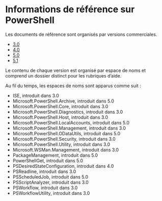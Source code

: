 #  Informations de référence sur PowerShell

Les documents de référence sont organisés par versions commerciales.

- [3.0](3.0/ToC.md)
- [4.0](4.0/ToC.md)
- [5.0](5.0/ToC.md)
- [5.1](5.1/ToC.md)

Le contenu de chaque version est organisé par espace de noms et comprend un dossier distinct pour les rubriques d’aide.

Au fil du temps, les espaces de noms sont apparus comme suit :

- ISE, introduit dans 3.0
- Microsoft.PowerShell.Archive, introduit dans 5.0
- Microsoft.PowerShell.Core, introduit dans 3.0
- Microsoft.PowerShell.Diagnostics, introduit dans 3.0
- Microsoft.PowerShell.Host, introduit dans 3.0
- Microsoft.PowerShell.LocalAccounts, introduit dans 5.0
- Microsoft.PowerShell.Management, introduit dans 3.0
- Microsoft.PowerShell.ODataUtils, introduit dans 5.0
- Microsoft.PowerShell.Security, introduit dans 3.0
- Microsoft.PowerShell.Utility, introduit dans 3.0
- Microsoft.WSMan.Management, introduit dans 3.0
- PackageManagement, introduit dans 5.0
- PowerShellGet, introduit dans 5.0
- PSDesiredStateConfiguration, introduit dans 4.0
- PSReadline, introduit dans 3.0
- PSScheduledJob, introduit dans 5.0
- PSScriptAnalyzer, introduit dans 3.0
- PSWorkflow, introduit dans 3.0
- PSWorkflowUtility, introduit dans 3.0


<!--HONumber=Oct16_HO1-->


